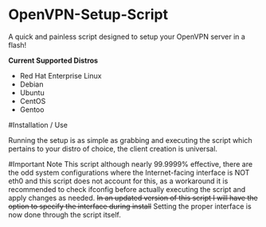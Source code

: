 # OpenVPN-Setup-Script
A quick and painless script designed to setup your OpenVPN server in a flash!

__Current Supported Distros__
  * Red Hat Enterprise Linux
  * Debian
  * Ubuntu
  * CentOS
  * Gentoo

#Installation / Use

Running the setup is as simple as grabbing and executing the script which pertains to your distro of choice, the client creation is universal. 

#Important Note
This script although nearly 99.9999% effective, there are the odd system configurations where the Internet-facing interface is NOT eth0 and this script does not account for this, as a workaround it is recommended to check ifconfig before actually executing the script and apply changes as needed. ~~In an updated version of this script I will have the option to specify the interface during install~~ Setting the proper interface is now done through the script itself.
